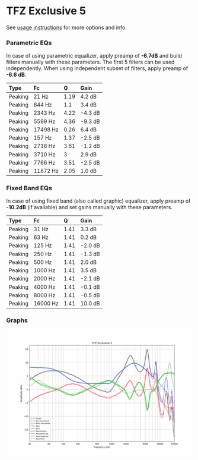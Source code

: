 # TFZ Exclusive 5
See [usage instructions](https://github.com/jaakkopasanen/AutoEq#usage) for more options and info.

### Parametric EQs
In case of using parametric equalizer, apply preamp of **-6.7dB** and build filters manually
with these parameters. The first 5 filters can be used independently.
When using independent subset of filters, apply preamp of **-6.6 dB**.

| Type    | Fc       |    Q | Gain    |
|:--------|:---------|:-----|:--------|
| Peaking | 21 Hz    | 1.19 | 4.2 dB  |
| Peaking | 844 Hz   | 1.1  | 3.4 dB  |
| Peaking | 2343 Hz  | 4.22 | -4.3 dB |
| Peaking | 5599 Hz  | 4.36 | -9.3 dB |
| Peaking | 17498 Hz | 0.26 | 6.4 dB  |
| Peaking | 157 Hz   | 1.37 | -2.5 dB |
| Peaking | 2718 Hz  | 3.61 | -1.2 dB |
| Peaking | 3710 Hz  | 3    | 2.9 dB  |
| Peaking | 7766 Hz  | 3.51 | -2.5 dB |
| Peaking | 11872 Hz | 2.05 | 1.0 dB  |

### Fixed Band EQs
In case of using fixed band (also called graphic) equalizer, apply preamp of **-10.2dB**
(if available) and set gains manually with these parameters.

| Type    | Fc       |    Q | Gain    |
|:--------|:---------|:-----|:--------|
| Peaking | 31 Hz    | 1.41 | 3.3 dB  |
| Peaking | 63 Hz    | 1.41 | 0.2 dB  |
| Peaking | 125 Hz   | 1.41 | -2.0 dB |
| Peaking | 250 Hz   | 1.41 | -1.3 dB |
| Peaking | 500 Hz   | 1.41 | 2.0 dB  |
| Peaking | 1000 Hz  | 1.41 | 3.5 dB  |
| Peaking | 2000 Hz  | 1.41 | -2.1 dB |
| Peaking | 4000 Hz  | 1.41 | -0.1 dB |
| Peaking | 8000 Hz  | 1.41 | -0.5 dB |
| Peaking | 16000 Hz | 1.41 | 10.0 dB |

### Graphs
![](./TFZ%20Exclusive%205.png)
